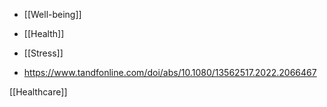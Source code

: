   - [[Well-being]]
  - [[Health]]
  - [[Stress]]

  - https://www.tandfonline.com/doi/abs/10.1080/13562517.2022.2066467

[[Healthcare]]